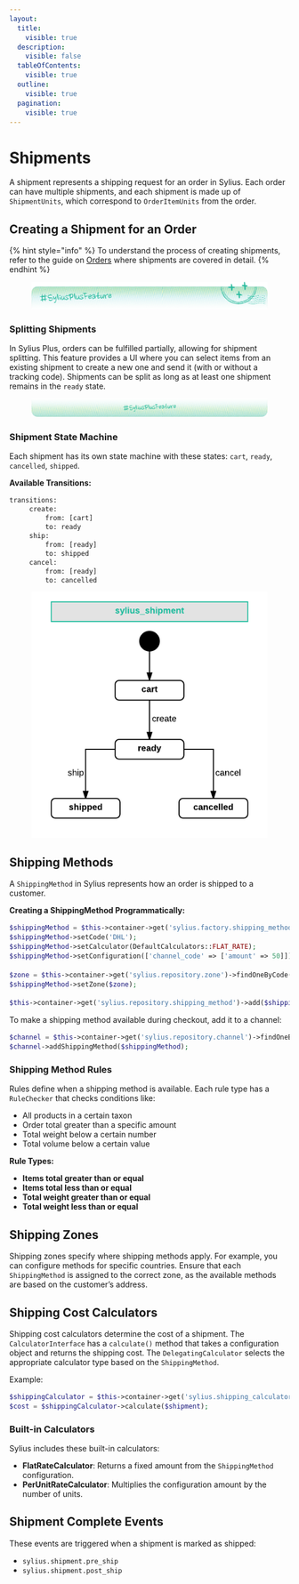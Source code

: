 ```yaml
---
layout:
  title:
    visible: true
  description:
    visible: false
  tableOfContents:
    visible: true
  outline:
    visible: true
  pagination:
    visible: true
---
```


# Shipments

A shipment represents a shipping request for an order in Sylius. Each order can have multiple shipments, and each shipment is made up of `ShipmentUnits`, which correspond to `OrderItemUnits` from the order.

## Creating a Shipment for an Order

{% hint style="info" %}
To understand the process of creating shipments, refer to the guide on [Orders](orders.md) where shipments are covered in detail.
{% endhint %}

<figure><img src="../../.gitbook/assets/sylius-docs-plusfeature-start (1).png" alt=""><figcaption></figcaption></figure>

### Splitting Shipments

In Sylius Plus, orders can be fulfilled partially, allowing for shipment splitting. This feature provides a UI where you can select items from an existing shipment to create a new one and send it (with or without a tracking code). Shipments can be split as long as at least one shipment remains in the `ready` state.

<figure><img src="../../.gitbook/assets/sylius-docs-plusfeature-end.png" alt=""><figcaption></figcaption></figure>

### Shipment State Machine

Each shipment has its own state machine with these states: `cart`, `ready`, `cancelled`, `shipped`.

**Available Transitions:**

```
transitions:
     create:
         from: [cart]
         to: ready
     ship:
         from: [ready]
         to: shipped
     cancel:
         from: [ready]
         to: cancelled
```

<figure><img src="../../.gitbook/assets/sylius_shipment.webp" alt=""><figcaption></figcaption></figure>

## Shipping Methods

A `ShippingMethod` in Sylius represents how an order is shipped to a customer.

**Creating a ShippingMethod Programmatically:**

```php
$shippingMethod = $this->container->get('sylius.factory.shipping_method')->createNew();
$shippingMethod->setCode('DHL');
$shippingMethod->setCalculator(DefaultCalculators::FLAT_RATE);
$shippingMethod->setConfiguration(['channel_code' => ['amount' => 50]]);

$zone = $this->container->get('sylius.repository.zone')->findOneByCode('US');
$shippingMethod->setZone($zone);

$this->container->get('sylius.repository.shipping_method')->add($shippingMethod);
```

To make a shipping method available during checkout, add it to a channel:

```php
$channel = $this->container->get('sylius.repository.channel')->findOneByCode('channel_code');
$channel->addShippingMethod($shippingMethod);
```

### Shipping Method Rules

Rules define when a shipping method is available. Each rule type has a `RuleChecker` that checks conditions like:

* All products in a certain taxon
* Order total greater than a specific amount
* Total weight below a certain number
* Total volume below a certain value

**Rule Types:**

* **Items total greater than or equal**
* **Items total less than or equal**
* **Total weight greater than or equal**
* **Total weight less than or equal**

## Shipping Zones

Shipping zones specify where shipping methods apply. For example, you can configure methods for specific countries. Ensure that each `ShippingMethod` is assigned to the correct zone, as the available methods are based on the customer’s address.

## Shipping Cost Calculators

Shipping cost calculators determine the cost of a shipment. The `CalculatorInterface` has a `calculate()` method that takes a configuration object and returns the shipping cost. The `DelegatingCalculator` selects the appropriate calculator type based on the `ShippingMethod`.

Example:

```php
$shippingCalculator = $this->container->get('sylius.shipping_calculator');
$cost = $shippingCalculator->calculate($shipment);
```

### Built-in Calculators

Sylius includes these built-in calculators:

* **FlatRateCalculator**: Returns a fixed amount from the `ShippingMethod` configuration.
* **PerUnitRateCalculator**: Multiplies the configuration amount by the number of units.

## Shipment Complete Events

These events are triggered when a shipment is marked as shipped:

* `sylius.shipment.pre_ship`
* `sylius.shipment.post_ship`
